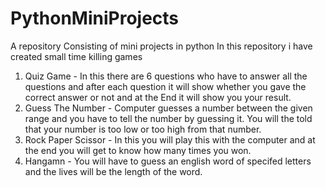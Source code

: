 # PythonMiniProjects
A repository Consisting of mini projects in python
In this repository i have created small time killing games
1. Quiz Game - In this there are 6 questions who have to answer all the questions and after each question it will show whether you gave the correct answer or not and at the End it will show you your result.
2. Guess The Number - Computer guesses a number between the given range and you have to tell the number by guessing it. You will the told that your number is too low or too high from that number.
3. Rock Paper Scissor - In this you will play this with the computer and at the end you will get to know how many times you won.
4. Hangamn - You will have to guess an english word of specifed letters and the lives will be the length of the word.

